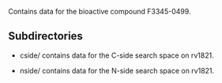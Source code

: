 Contains data for the bioactive compound F3345-0499.

## Subdirectories

- cside/ contains data for the C-side search space on rv1821.

- nside/ contains data for the N-side search space on rv1821.

